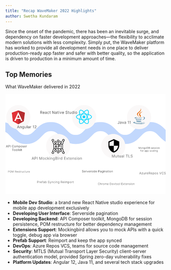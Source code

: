 ```yaml
---
title: "Recap WaveMaker 2022 Highlights"
author: Swetha Kundaram
---
```


Since the onset of the pandemic, there has been an inevitable surge, and dependency on faster development approaches—the flexibility to acclimate modern solutions with less complexity. Simply put, the WaveMaker platform has worked to provide all development needs in one place to deliver production-ready app faster and safer with better quality, so the application is driven to production in a minimum amount of time. 

<!-- truncate -->

## Top Memories

What WaveMaker delivered in 2022

![WaveMaker 2022](/learn/assets/wavemaker-2022.png)

- **Mobile Dev Studio**: a brand new React Native studio experience for mobile app development exclusively 
- **Developing User Interface**: Serverside pagination 
- **Developing Backend**: API Composer toolkit, MongoDB for session persistence, POM restructure for better dependency management 
- **Extensions Support**: Mockingbird allows you to mock APIs with a quick toggle, debug app via browser 
- **Prefab Support**: Reimport and keep the app synced
- **DevOps**: Azure Repos VCS, teams for source code management 
- **Security**: MTLS (Mutual Transport Layer Security) client-server authentication model, provided Spring zero-day vulnerability fixes
- **Platform Updates**: Angular 12, Java 11, and several tech stack upgrades



